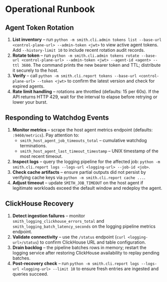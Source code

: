 # Operational Runbook

## Agent Token Rotation

1. **List inventory** – run `python -m smith.cli.admin tokens list --base-url <control-plane-url> --admin-token <jwt>` to view active agent tokens. Add `--history-limit 10` to include recent rotation audit records.
2. **Rotate token** – run `python -m smith.cli.admin tokens rotate --base-url <control-plane-url> --admin-token <jwt> --agent-id <agent> --ttl 3600`. The command prints the new bearer token and TTL; distribute it securely to the host.
3. **Verify** – call `python -m smith.cli.report tokens --base-url <control-plane-url> --token <jwt>` to confirm the latest version and check for expired agents.
4. **Rate limit handling** – rotations are throttled (defaults: 15 per 60s). If the API returns HTTP 429, wait for the interval to elapse before retrying or lower your burst.

## Responding to Watchdog Events

1. **Monitor metrics** – scrape the host agent metrics endpoint (defaults: `:9460/metrics`). Pay attention to:
   - `smith_host_agent_job_timeouts_total` – cumulative watchdog terminations.
   - `smith_host_agent_last_timeout_timestamp` – UNIX timestamp of the most recent timeout.
2. **Inspect logs** – query the logging pipeline for the affected job: `python -m smith.cli.report logs --logs-url <logging-url> --job-id <job>`.
3. **Check cache artifacts** – ensure partial outputs did not persist by verifying cache keys via `python -m smith.cli.report cache ...`.
4. **Adjust timeout** – update `SMITH_JOB_TIMEOUT` on the host agent if legitimate workloads exceed the default window and redeploy the agent.

## ClickHouse Recovery

1. **Detect ingestion failures** – monitor `smith_logging_clickhouse_errors_total` and `smith_logging_batch_latency_seconds` on the logging pipeline metrics endpoint.
2. **Validate connectivity** – use the `/status` endpoint (`curl <logging-url>/status`) to confirm ClickHouse URL and table configuration.
3. **Drain backlog** – the pipeline batches rows in memory; restart the logging service after restoring ClickHouse availability to replay pending batches.
4. **Post-recovery check** – run `python -m smith.cli.report logs --logs-url <logging-url> --limit 10` to ensure fresh entries are ingested and queries succeed.
